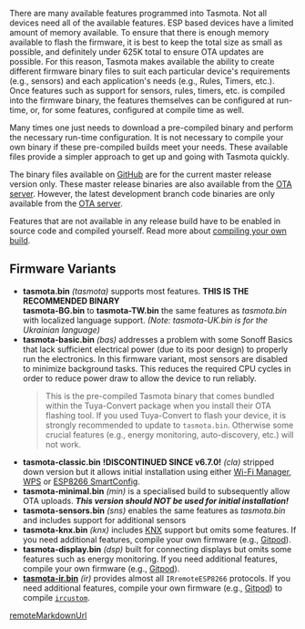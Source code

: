 There are many available features programmed into Tasmota. Not all devices need all of the available features. ESP based devices have a limited amount of memory available. To ensure that there is enough memory available to flash the firmware, it is best to keep the total size as small as possible, and definitely under 625K total to ensure OTA updates are possible. For this reason, Tasmota makes available the ability to create different firmware binary files to suit each particular device's requirements (e.g., sensors) and each application's needs (e.g., Rules, Timers, etc.). Once features such as support for sensors, rules, timers, etc. is compiled into the firmware binary, the features themselves can be configured at run-time, or, for some features, configured at compile time as well.

Many times one just needs to download a pre-compiled binary and perform the necessary run-time configuration. It is not necessary to compile your own binary if these pre-compiled builds meet your needs. These available files provide a simpler approach to get up and going with Tasmota quickly.

The binary files available on [GitHub](https://github.com/arendst/Tasmota/releases) are for the current master release version only. These master release binaries are also available from the [OTA server](http://thehackbox.org/tasmota/release/). However, the latest development branch code binaries are only available from the [OTA server](http://thehackbox.org/tasmota/).

Features that are not available in any release build have to be enabled in source code and compiled yourself. Read more about [compiling your own build](compile-your-build).

## Firmware Variants
- **tasmota.bin** *(tasmota)* supports most features. **THIS IS THE RECOMMENDED BINARY**  
  **tasmota-BG.bin** to **tasmota-TW.bin** the same features as _tasmota.bin_ with localized language support. *(Note: tasmota-UK.bin is for the Ukrainian language)*
- **tasmota-basic.bin** *(bas)* addresses a problem with some Sonoff Basics that lack sufficient electrical power (due to its poor design) to properly run the electronics. In this firmware variant, most sensors are disabled to minimize background tasks. This reduces the required CPU cycles in order to reduce power draw to allow the device to run reliably.
  >This is the pre-compiled Tasmota binary that comes bundled within the Tuya-Convert package when you install their OTA flashing tool. If you used Tuya-Convert to flash your device, it is strongly recommended to update to `tasmota.bin`. Otherwise some crucial features (e.g., energy monitoring, auto-discovery, etc.) will not work.
- **tasmota-classic.bin** **!DISCONTINUED SINCE v6.7.0!** *(cla)* stripped down version but it allows initial installation using either [Wi-Fi Manager](Initial-Configuration#configure-wi-fi), [WPS](https://en.wikipedia.org/wiki/Wi-Fi_Protected_Setup) or [ESP8266 SmartConfig](http://techiesms.com/iot-projects/now-no-need-enter-ssid-name-password-inside-code-esp8266-smart-config/).
- **tasmota-minimal.bin** *(min)* is a specialised build to subsequently allow OTA uploads. ***This version should NOT be used for initial installation!***
- **tasmota-sensors.bin** *(sns)* enables the same features as _tasmota.bin_ and includes support for additional sensors
- **tasmota-knx.bin** *(knx)* includes [KNX](KNX-Features) support but omits some features. If you need additional features, compile your own firmware (e.g., [Gitpod](Compiling-Tasmota-on-Gitpod)).
- **tasmota-display.bin** *(dsp)* built for connecting displays but omits some features such as energy monitoring. If you need additional features, compile your own firmware (e.g., [Gitpod](Compiling-Tasmota-on-Gitpod)).
- [**tasmota-ir.bin**](Tasmota-IR) *(ir)* provides almost all `IRremoteESP8266` protocols. If you need additional features, compile your own firmware (e.g., [Gitpod](Compiling-Tasmota-on-Gitpod)) to compile [`ircustom`](Tasmota-IR).

[remoteMarkdownUrl](https://raw.githubusercontent.com/blakadder/Tasmota/docs_reqork/BUILDS.md)